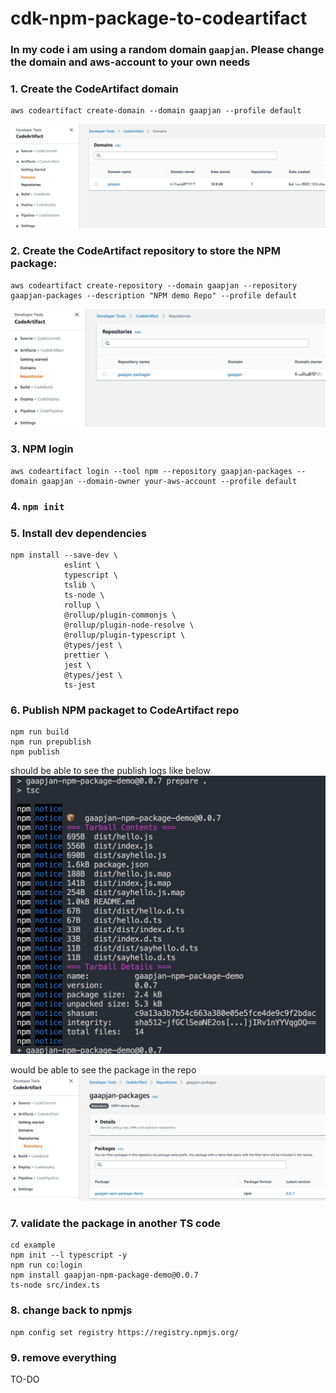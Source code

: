 # cdk-npm-package-to-codeartifact
### In my code i am using a random domain `gaapjan`. Please change the domain and aws-account to your own needs
### 1. Create the CodeArtifact domain
```
aws codeartifact create-domain --domain gaapjan --profile default

```
[![Domain](/images/CodeArtifactDomain.jpg "CodeArtifact, Domain")](https://github.com/ShengzhenFu/cdk-npm-package-to-codeartifact/blob/release/images/CodeArtifactDomain.jpg)

### 2. Create the CodeArtifact repository to store the NPM package:
```
aws codeartifact create-repository --domain gaapjan --repository gaapjan-packages --description "NPM demo Repo" --profile default

```
[![Repository](/images/CodeArtifactRepo.jpg "CodeArtifact, Repo")](https://github.com/ShengzhenFu/cdk-npm-package-to-codeartifact/blob/release/images/CodeArtifactRepo.jpg)

### 3. NPM login
```
aws codeartifact login --tool npm --repository gaapjan-packages --domain gaapjan --domain-owner your-aws-account --profile default
```
### 4. `npm init`
### 5. Install dev dependencies
```
npm install --save-dev \
            eslint \
            typescript \
            tslib \
            ts-node \
            rollup \
            @rollup/plugin-commonjs \
            @rollup/plugin-node-resolve \
            @rollup/plugin-typescript \
            @types/jest \
            prettier \
            jest \
            @types/jest \
            ts-jest
```
### 6. Publish NPM packaget to CodeArtifact repo
```
npm run build
npm run prepublish
npm publish
```
should be able to see the publish logs like below
[![publish](/images/CodeArtifactNPMPublish.jpg "CodeArtifact, Package")](https://github.com/ShengzhenFu/cdk-npm-package-to-codeartifact/blob/release/images/CodeArtifactNPMPublish.jpg)


would be able to see the package in the repo
[![package](/images/CodeArtifact-Package.jpg "CodeArtifact, Package")](https://github.com/ShengzhenFu/cdk-npm-package-to-codeartifact/blob/release/images/CodeArtifact-Package.jpg)


### 7. validate the package in another TS code 
```
cd example
npm init --l typescript -y
npm run co:login
npm install gaapjan-npm-package-demo@0.0.7
ts-node src/index.ts
```

### 8. change back to npmjs 
```
npm config set registry https://registry.npmjs.org/
```

### 9. remove everything
TO-DO